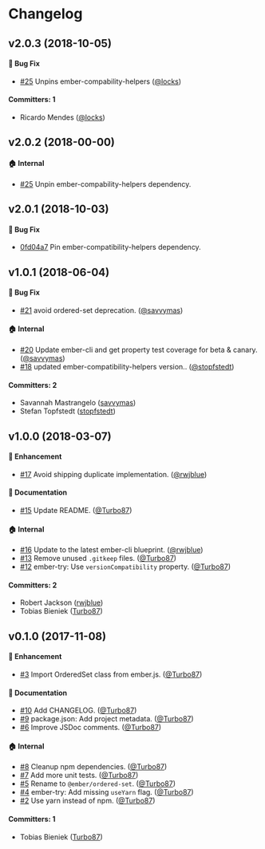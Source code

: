 # Changelog

## v2.0.3 (2018-10-05)

#### :bug: Bug Fix
* [#25](https://github.com/emberjs/ember-ordered-set/pull/25) Unpins ember-compability-helpers ([@locks](https://github.com/locks))

#### Committers: 1
- Ricardo Mendes ([@locks](https://github.com/locks))


## v2.0.2 (2018-00-00)

#### :house: Internal

- [#25](https://github.com/emberjs/ember-ordered-set/pull/25) Unpin ember-compability-helpers dependency.

## v2.0.1 (2018-10-03)

#### :bug: Bug Fix

- [0fd04a7](https://github.com/emberjs/ember-ordered-set/commit/0fd04a71f054e835b19b2f5255b4fbe8f72a98c1) Pin ember-compatibility-helpers dependency.

## v1.0.1 (2018-06-04)

#### :bug: Bug Fix

- [#21](https://github.com/emberjs/ember-ordered-set/pull/21) avoid ordered-set deprecation. ([@savvymas](https://github.com/savvymas))

#### :house: Internal

- [#20](https://github.com/emberjs/ember-ordered-set/pull/20) Update ember-cli and get property test coverage for beta & canary. ([@savvymas](https://github.com/savvymas))
- [#18](https://github.com/emberjs/ember-ordered-set/pull/18) updated ember-compatibility-helpers version.. ([@stopfstedt](https://github.com/stopfstedt))

#### Committers: 2

- Savannah Mastrangelo ([savvymas](https://github.com/savvymas))
- Stefan Topfstedt ([stopfstedt](https://github.com/stopfstedt))

## v1.0.0 (2018-03-07)

#### :rocket: Enhancement

- [#17](https://github.com/emberjs/ember-ordered-set/pull/17) Avoid shipping duplicate implementation. ([@rwjblue](https://github.com/rwjblue))

#### :memo: Documentation

- [#15](https://github.com/emberjs/ember-ordered-set/pull/15) Update README. ([@Turbo87](https://github.com/Turbo87))

#### :house: Internal

- [#16](https://github.com/emberjs/ember-ordered-set/pull/16) Update to the latest ember-cli blueprint. ([@rwjblue](https://github.com/rwjblue))
- [#13](https://github.com/emberjs/ember-ordered-set/pull/13) Remove unused `.gitkeep` files. ([@Turbo87](https://github.com/Turbo87))
- [#12](https://github.com/emberjs/ember-ordered-set/pull/12) ember-try: Use `versionCompatibility` property. ([@Turbo87](https://github.com/Turbo87))

#### Committers: 2

- Robert Jackson ([rwjblue](https://github.com/rwjblue))
- Tobias Bieniek ([Turbo87](https://github.com/Turbo87))

## v0.1.0 (2017-11-08)

#### :rocket: Enhancement

- [#3](https://github.com/emberjs/ember-ordered-set/pull/3) Import OrderedSet class from ember.js. ([@Turbo87](https://github.com/Turbo87))

#### :memo: Documentation

- [#10](https://github.com/emberjs/ember-ordered-set/pull/10) Add CHANGELOG. ([@Turbo87](https://github.com/Turbo87))
- [#9](https://github.com/emberjs/ember-ordered-set/pull/9) package.json: Add project metadata. ([@Turbo87](https://github.com/Turbo87))
- [#6](https://github.com/emberjs/ember-ordered-set/pull/6) Improve JSDoc comments. ([@Turbo87](https://github.com/Turbo87))

#### :house: Internal

- [#8](https://github.com/emberjs/ember-ordered-set/pull/8) Cleanup npm dependencies. ([@Turbo87](https://github.com/Turbo87))
- [#7](https://github.com/emberjs/ember-ordered-set/pull/7) Add more unit tests. ([@Turbo87](https://github.com/Turbo87))
- [#5](https://github.com/emberjs/ember-ordered-set/pull/5) Rename to `@ember/ordered-set`. ([@Turbo87](https://github.com/Turbo87))
- [#4](https://github.com/emberjs/ember-ordered-set/pull/4) ember-try: Add missing `useYarn` flag. ([@Turbo87](https://github.com/Turbo87))
- [#2](https://github.com/emberjs/ember-ordered-set/pull/2) Use yarn instead of npm. ([@Turbo87](https://github.com/Turbo87))

#### Committers: 1

- Tobias Bieniek ([Turbo87](https://github.com/Turbo87))
